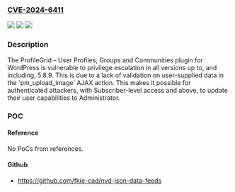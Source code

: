 ### [CVE-2024-6411](https://cve.mitre.org/cgi-bin/cvename.cgi?name=CVE-2024-6411)
![](https://img.shields.io/static/v1?label=Product&message=ProfileGrid%20%E2%80%93%20User%20Profiles%2C%20Groups%20and%20Communities&color=blue)
![](https://img.shields.io/static/v1?label=Version&message=*%3C%3D%205.8.9%20&color=brighgreen)
![](https://img.shields.io/static/v1?label=Vulnerability&message=CWE-269%20Improper%20Privilege%20Management&color=brighgreen)

### Description

The ProfileGrid – User Profiles, Groups and Communities plugin for WordPress is vulnerable to privilege escalation in all versions up to, and including, 5.8.9. This is due to a lack of validation on user-supplied data in the 'pm_upload_image' AJAX action. This makes it possible for authenticated attackers, with Subscriber-level access and above, to update their user capabilities to Administrator.

### POC

#### Reference
No PoCs from references.

#### Github
- https://github.com/fkie-cad/nvd-json-data-feeds

